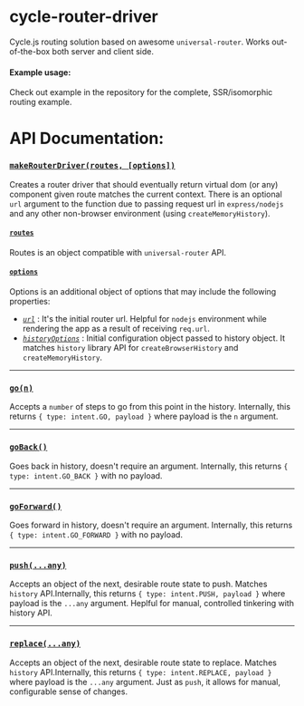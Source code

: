 # cycle-router-driver

Cycle.js routing solution based on awesome `universal-router`. Works out-of-the-box both server and client side.

#### Example usage:

Check out example in the repository for the complete, SSR/isomorphic routing example.

# API Documentation:

### [`makeRouterDriver(routes, [options])`]()

Creates a router driver that should eventually return virtual dom (or any) component given route matches the current context. There is an optional `url` argument to the function due to passing request url in `express/nodejs` and any other non-browser environment (using `createMemoryHistory`).


 #### [`routes`]()

Routes is an object compatible with `universal-router` API.


#### [`options`]()

Options is an additional object of options that may include the following properties:

- *[`url`]()* : It's the initial router url. Helpful for `nodejs` environment while rendering the app as a result of receiving `req.url`.
- *[`historyOptions`]()* : Initial configuration object passed to history object. It matches `history` library API for `createBrowserHistory` and `createMemoryHistory`.

***

### [`go(n)`]()

Accepts a `number` of steps to go from this point in the history. Internally, this returns `{ type: intent.GO, payload }` where payload is the `n` argument.

***

### [`goBack()`]()

Goes back in history, doesn't require an argument. Internally, this returns `{ type: intent.GO_BACK }` with no payload.

***

### [`goForward()`]()

Goes forward in history, doesn't require an argument. Internally, this returns `{ type: intent.GO_FORWARD }` with no payload.

***

### [`push(...any)`]()

Accepts an object of the next, desirable route state to push. Matches `history` API.Internally, this returns `{ type: intent.PUSH, payload }` where payload is the `...any` argument. Heplful for manual, controlled tinkering with history API.

***

### [`replace(...any)`]()

Accepts an object of the next, desirable route state to replace. Matches `history` API.Internally, this returns `{ type: intent.REPLACE, payload }` where payload is the `...any` argument. Just as `push`, it allows for manual, configurable sense of changes.
